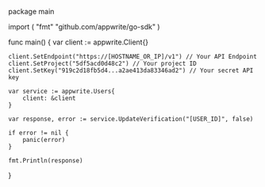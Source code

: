 package main

import (
    "fmt"
    "github.com/appwrite/go-sdk"
)

func main() {
    var client := appwrite.Client{}

    client.SetEndpoint("https://[HOSTNAME_OR_IP]/v1") // Your API Endpoint
    client.SetProject("5df5acd0d48c2") // Your project ID
    client.SetKey("919c2d18fb5d4...a2ae413da83346ad2") // Your secret API key

    var service := appwrite.Users{
        client: &client
    }

    var response, error := service.UpdateVerification("[USER_ID]", false)

    if error != nil {
        panic(error)
    }

    fmt.Println(response)
}